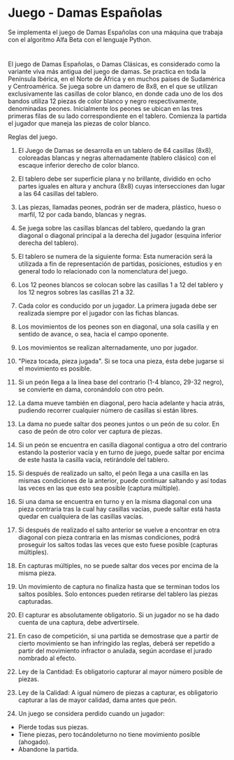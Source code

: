 # Juego - Damas Españolas

Se implementa el juego de Damas Españolas con una máquina que trabaja con el algoritmo Alfa Beta con el lenguaje Python. 
#
El juego de Damas Españolas, o Damas Clásicas, es considerado como la variante viva más antigua
del juego de damas. Se practica en toda la Península Ibérica, en el Norte de África y en muchos
países de Sudamérica y Centroamérica. Se juega sobre un damero de 8x8, en el que se utilizan
exclusivamente las casillas de color blanco, en donde cada uno de los dos bandos utiliza 12 piezas
de color blanco y negro respectivamente, denominadas peones. Inicialmente los peones se ubican
en las tres primeras filas de su lado correspondiente en el tablero. Comienza la partida el jugador
que maneja las piezas de color blanco.


Reglas del juego.

1) El Juego de Damas se desarrolla en un tablero de 64 casillas (8x8), coloreadas blancas y negras
alternadamente (tablero clásico) con el escaque inferior derecho de color blanco.
2) El tablero debe ser superficie plana y no brillante, dividido en ocho partes iguales en altura y
anchura (8x8) cuyas intersecciones dan lugar a las 64 casillas del tablero.
3) Las piezas, llamadas peones, podrán ser de madera, plástico, hueso o marfil, 12 por cada bando,
blancas y negras.

4) Se juega sobre las casillas blancas del tablero, quedando la gran diagonal o diagonal principal a
la derecha del jugador (esquina inferior derecha del tablero).
5) El tablero se numera de la siguiente forma: Esta numeración será la utilizada a fin de
representación de partidas, posiciones, estudios y en general todo lo relacionado con la
nomenclatura del juego.
6) Los 12 peones blancos se colocan sobre las casillas 1 a 12 del tablero y los 12 negros sobres las
casillas 21 a 32.
7) Cada color es conducido por un jugador. La primera jugada debe ser realizada siempre por el
jugador con las fichas blancas.
8) Los movimientos de los peones son en diagonal, una sola casilla y en sentido de avance, o sea,
hacia el campo oponente.
9) Los movimientos se realizan alternadamente, uno por jugador.
10) "Pieza tocada, pieza jugada". Si se toca una pieza, ésta debe jugarse si el movimiento es posible.
11) Si un peón llega a la línea base del contrario (1-4 blanco, 29-32 negro), se convierte en dama,
coronándolo con otro peón.
12) La dama mueve también en diagonal, pero hacia adelante y hacia atrás, pudiendo recorrer
cualquier número de casillas si están libres.
13) La dama no puede saltar dos peones juntos o un peón de su color. En caso de peón de otro color
ver captura de piezas.
14) Si un peón se encuentra en casilla diagonal contigua a otro del contrario estando la posterior
vacía y en turno de juego, puede saltar por encima de este hasta la casilla vacía, retirándole del
tablero.
15) Si después de realizado un salto, el peón llega a una casilla en las mismas condiciones de la
anterior, puede continuar saltando y así todas las veces en las que esto sea posible (captura
múltiple).
16) Si una dama se encuentra en turno y en la misma diagonal con una pieza contraria tras la cual
hay casillas vacías, puede saltar está hasta quedar en cualquiera de las casillas vacías.
17) Si después de realizado el salto anterior se vuelve a encontrar en otra diagonal con pieza
contraria en las mismas condiciones, podrá proseguir los saltos todas las veces que esto fuese
posible (capturas múltiples).
18) En capturas múltiples, no se puede saltar dos veces por encima de la misma pieza.
19) Un movimiento de captura no finaliza hasta que se terminan todos los saltos posibles. Solo
entonces pueden retirarse del tablero las piezas capturadas.
20) El capturar es absolutamente obligatorio. Si un jugador no se ha dado cuenta de una captura,
debe advertírsele.
21) En caso de competición, si una partida se demostrase que a partir de cierto movimiento se han
infringido las reglas, deberá ser repetido a partir del movimiento infractor o anulada, según acordase
el jurado nombrado al efecto.

22) Ley de la Cantidad: Es obligatorio capturar al mayor número posible de piezas.
23) Ley de la Calidad: A igual número de piezas a capturar, es obligatorio capturar a las de mayor
calidad, dama antes que peón.
24) Un juego se considera perdido cuando un jugador:
* Pierde todas sus piezas.
* Tiene piezas, pero tocándoleturno no tiene movimiento posible (ahogado).
* Abandone la partida.

#



